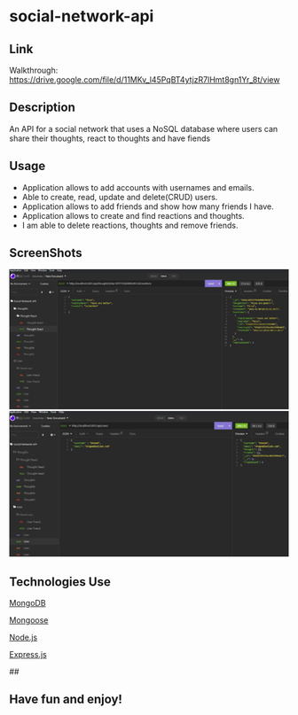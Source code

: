 # social-network-api

## Link
Walkthrough: https://drive.google.com/file/d/11MKv_l45PqBT4ytjzR7lHmt8gn1Yr_8t/view

## Description 
An API for a social network that uses a NoSQL database where users can share their thoughts, react to thoughts and have fiends

## Usage
- Application allows to add accounts with usernames and emails.
- Able to create, read, update and delete(CRUD) users.
- Application allows to add friends and show how many friends I have.
- Application allows to create and find reactions and thoughts.
- I am able to delete reactions, thoughts and remove friends.

## ScreenShots
![Alt text](./img/SNA%201.jpg)
![Alt text](./img/SNA%202.jpg)

## Technologies Use
<p><a href="https://www.mongodb.com/">MongoDB</a></p>
<p><a href="https://www.npmjs.com/package/mongoose">Mongoose</a></p>
<p><a href="https://nodejs.org/">Node.js</a></p>
<p><a href="https://www.npmjs.com/package/express">Express.js</a></p>
## 

## Have fun and enjoy!

